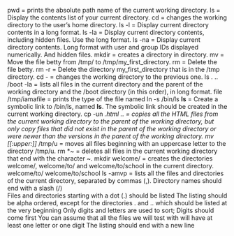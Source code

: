 pwd		       = prints the absolute path name of the current working directory.
ls     	 	       = Display the contents list of your current directory.
cd     	 	       = changes the working directory to the user’s home directory.
ls -l  	 	       = Display current directory contents in a long format.
ls -la 	 	       = Display current directory contents, including hidden files. Use the long format.
ls -na 	 	       = Display current directory contents. Long format with user and group IDs displayed numerically. And hidden files.
mkdir  	 	       = creates a directory in directory.
mv     	 	       = Move the file betty from /tmp/ to /tmp/my_first_directory.
rm     	      	       = Delete the file betty.
rm -r  	 	       = Delete the directory my_first_directory that is in the /tmp directory.
cd -   	 	       = changes the working directory to the previous one.
ls . .. /boot -la      = lists all files in the current directory and the parent of the working directory and the /boot directory (in this order), in long format.
file /tmp/iamafile     = prints the type of the file named
ln -s /bin/ls __ls__   = Create a symbolic link to /bin/ls, named __ls__. The symbolic link should be created in the current working directory.
cp -un *.html ..       = copies all the HTML files from the current working directory to the parent of the working directory, but only copy files that did not exist in the parent of the                          working directory or were newer than the versions in the parent of the working directory.
mv [[:upper:]]* /tmp/u = moves all files beginning with an uppercase letter to the directory /tmp/u.
rm *~        	       = deletes all files in the current working directory that end with the character ~.
mkdir welcome/         = creates the directories welcome/, welcome/to/ and welcome/to/school in the current directory.
welcome/to/
welcome/to/school
ls -amvp               = lists all the files and directories of the current directory, separated by commas (,).
   		       	 Directory names should end with a slash (/)	    
			 Files and directories starting with a dot (.) should be listed
			 The listing should be alpha ordered, except for the directories . and .. which should be listed at the very beginning
			 Only digits and letters are used to sort; Digits should come first
			 You can assume that all the files we will test with will have at least one letter or one digit
			 The listing should end with a new line
			 